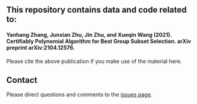 ## This repository contains data and code related to:

#### Yanhang Zhang, Junxian Zhu, Jin Zhu, and Xueqin Wang (2021). Certifiably Polynomial Algorithm for Best Group Subset Selection. arXiv preprint arXiv:2104.12576.

Please cite the above publication if you make use of the material here.

## Contact
Please direct questions and comments to the [issues page](https://github.com/abess-team/Group-splicing_codes/issues).